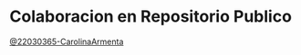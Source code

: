 # Colaboracion en Repositorio Publico

[@22030365-CarolinaArmenta](https://github.com/22030365-CarolinaArmenta)